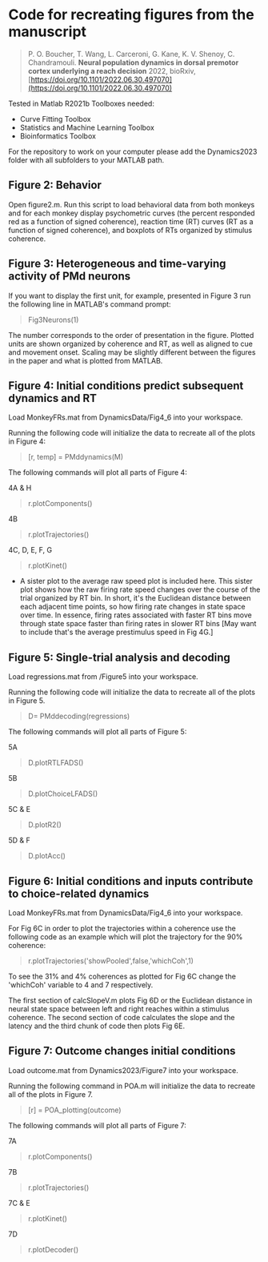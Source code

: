# Code for recreating figures from the manuscript
> P. O. Boucher, T. Wang, L. Carceroni, G. Kane, K. V. Shenoy, C. Chandramouli.
> **Neural population dynamics in dorsal premotor cortex underlying a reach
decision**
>  2022, bioRxiv, [https://doi.org/10.1101/2022.06.30.497070](https://doi.org/10.1101/2022.06.30.497070)



Tested in Matlab R2021b
Toolboxes needed: 
- Curve Fitting Toolbox
- Statistics and Machine Learning Toolbox
- Bioinformatics Toolbox

For the repository to work on your computer please add the Dynamics2023 folder with all subfolders to your MATLAB path. 

## Figure 2: Behavior

Open figure2.m. Run this script to load behavioral data from both monkeys and for each monkey display psychometric curves (the percent responded red as a function of signed coherence), reaction time (RT) curves (RT as a function of signed coherence), and boxplots of RTs organized by stimulus coherence.

## Figure 3: Heterogeneous and time-varying activity of PMd neurons 
 
If you want to display the first unit, for example, presented in Figure 3 run the following line in MATLAB's command prompt:
 >Fig3Neurons(1)

The number corresponds to the order of presentation in the figure. Plotted units are shown organized by coherence and RT, as well as aligned to cue and movement onset. Scaling may be slightly different between the figures in the paper and what is plotted from MATLAB.

## Figure 4: Initial conditions predict subsequent dynamics and RT

Load MonkeyFRs.mat from DynamicsData/Fig4_6 into your workspace.

Running the following code will initialize the data to recreate all of the plots in Figure 4:
> [r, temp] = PMddynamics(M) 

 The following commands will plot all parts of Figure 4: 

4A & H
>r.plotComponents() 

4B
> r.plotTrajectories() 

4C, D, E, F, G
> r.plotKinet() 

- A sister plot to the average raw speed plot is included here. This sister plot shows how the raw firing rate speed changes over the course of the trial organized by RT bin. In short, it's the Euclidean distance between each adjacent time points, so how firing rate changes in state space over time. In essence, firing rates associated with faster RT bins move through state space faster than firing rates in slower RT bins [May want to include that's the average prestimulus speed in Fig 4G.]


## Figure 5: Single-trial analysis and decoding
Load regressions.mat from /Figure5 into your workspace.

Running the following code will initialize the data to recreate all of the plots in Figure 5. 
> D= PMddecoding(regressions) 

The following commands will plot all parts of Figure 5: 

5A
>D.plotRTLFADS() 

5B
>D.plotChoiceLFADS()

5C & E
>D.plotR2() 

5D & F
>D.plotAcc() 

## Figure 6: Initial conditions and inputs contribute to choice-related dynamics

Load MonkeyFRs.mat from DynamicsData/Fig4_6 into your workspace.

For Fig 6C in order to plot the trajectories within a coherence use the following code as an example which will plot the trajectory for the 90% coherence: 

> r.plotTrajectories('showPooled',false,'whichCoh',1) 

To see the 31% and 4% coherences as plotted for Fig 6C change the 'whichCoh' variable to 4 and 7 respectively. 

The first section of calcSlopeV.m plots Fig 6D or the Euclidean distance in neural state space between left and right reaches within a stimulus coherence. The second section of code calculates the slope and the latency and the third chunk of code then plots Fig 6E.

## Figure 7: Outcome changes initial conditions

Load outcome.mat from Dynamics2023/Figure7 into your workspace.

Running the following command in POA.m will initialize the data to recreate all of the plots in Figure 7. 
>[r] = POA_plotting(outcome) 
>
The following commands will plot all parts of Figure 7: 

7A
>r.plotComponents()

7B
>r.plotTrajectories()

7C & E
>r.plotKinet()

7D
>r.plotDecoder()
